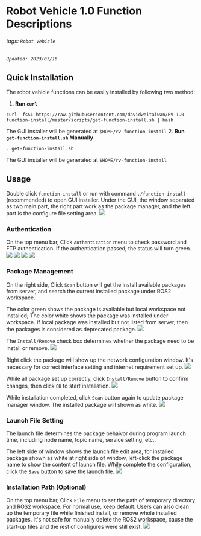 # Robot Vehicle 1.0 Function Descriptions

###### tags: `Robot Vehicle`

*`Updated: 2023/07/16`*

## Quick Installation
The robot vehicle functions can be easily installed by following two method:
1. **Run `curl`**
```
curl -fsSL https://raw.githubusercontent.com/davidweitaiwan/RV-1.0-function-install/master/scripts/get-function-install.sh | bash
```
The GUI installer will be generated at `$HOME/rv-function-install`
2. **Run `get-function-install.sh` Manually**
```
. get-function-install.sh
```
The GUI installer will be generated at `$HOME/rv-function-install`

## Usage
Double click `function-install` or run with command `./function-install` (recommended) to open GUI installer. Under the GUI, the window separated as two main part, the right part work as the package manager, and the left part is the configure file setting area.
![](https://hackmd.io/_uploads/Sko85BaKh.png)


### Authentication
On the top menu bar, Click `Authentication` menu to check password and FTP authentication. If the authentication passed, the status will turn green.
![](https://hackmd.io/_uploads/S13KqH6t2.png)
![](https://hackmd.io/_uploads/rkg9qBpFn.png)
![](https://hackmd.io/_uploads/BJQ9qHaK2.png)
![](https://hackmd.io/_uploads/ry3s9BaF2.png)


### Package Management
On the right side, Click `Scan` button will get the install available packages from server, and search the current installed package under ROS2 workspace.

The color green shows the package is available but local workspace not installed; The color white shows the package was installed under workspace. If local package was installed but not listed from server, then the packages is considered as deprecated package.
![](https://hackmd.io/_uploads/rkv46SaKh.png)

The `Install/Remove` check box determines whether the package need to be install or remove.
![](https://hackmd.io/_uploads/Hk0jgIpK2.png)


Right click the package will show up the network configuration window. It's necessary for correct interface setting and internet requirement set up.
![](https://hackmd.io/_uploads/ryFteUaK3.png)

While all package set up correctly, click `Install/Remove` button to confirm changes, then click `OK` to start installation.
![](https://hackmd.io/_uploads/HkX0x8aY3.png)

While installation completed, click `Scan` button again to update package manager window. The installed package will shown as white.
![](https://hackmd.io/_uploads/rJg0b8aF3.png)

### Launch File Setting
The launch file determines the package behaivor during program launch time, including node name, topic name, service setting, etc..

The left side of window shows the launch file edit area, for installed package shown as white at right side of window, left-click the package name to show the content of launch file. While complete the configuration, click the `Save` button to save the launch file.
![](https://hackmd.io/_uploads/H1BENU6Yh.png)


### Installation Path (Optional)
On the top menu bar, Click `File` menu to set the path of temporary directory and ROS2 workspace. For normal use, keep default. Users can also clean up the temporary file while finished install, or remove whole installed packages. It's not safe for manually delete the ROS2 workspace, cause the start-up files and the rest of configures were still exist.
![](https://hackmd.io/_uploads/H1D-VLpF3.png)
